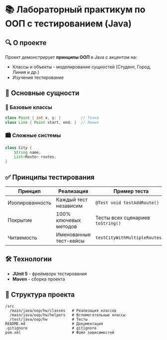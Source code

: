 # 📚 Лабораторный практикум по ООП с тестированием (Java)

## 🔍 О проекте
Проект демонстрирует **принципы ООП** в Java с акцентом на:
- Классы и объекты - моделирование сущностей (Студент, Город, Линия и др.)
- Изучения тестирование

## 🧩 Основные сущности

### 🎯 Базовые классы

```java
class Point { int x, y; }         // Точка
class Line { Point start, end; }  // Линия
```

### 🏙 Сложные системы
```java
class City {
    String name;
    List<Route> routes;
}
```

## ✅ Принципы тестирования
| Принцип           | Реализация                          | Пример теста                     |
|-------------------|-------------------------------------|----------------------------------|
| Изолированность   | Каждый тест независим               | `@Test void testAddRoute()`      |
| Покрытие          | 100% ключевых методов               | Тесты всех сценариев `toString()`|
| Читаемость        | Именованные тест-кейсы              | `testCityWithMultipleRoutes()`   |

## 🛠 Технологии
- **JUnit 5** - фреймворк тестирования
- **Maven** - сборка проекта

## 📂 Структура проекта
```
/src
  /main/java/oop/hw/classes   # Реализация классов
  /main/java/oop/hw/helpers   # Вспомогательные классы
  /test/java/oop/hw           # Тесты
README.md                     # Документация
.gitignore                    # gitignore
pom.xml                       # Файл зависимостей
```